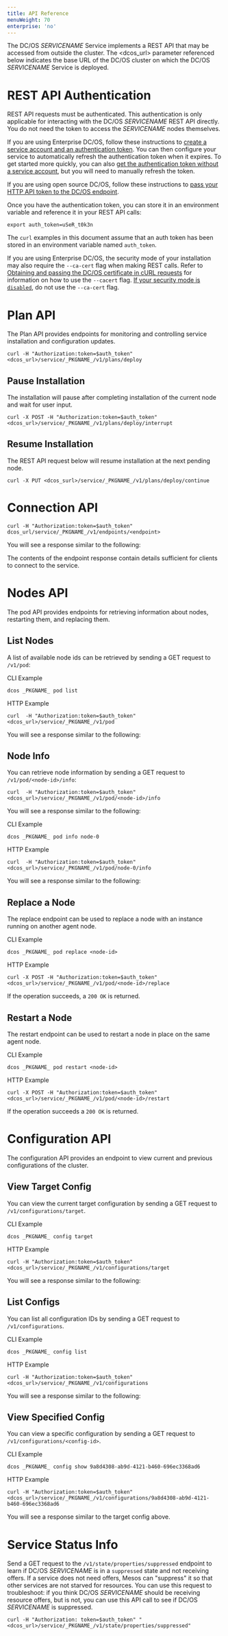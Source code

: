 ```yaml
---
title: API Reference
menuWeight: 70
enterprise: 'no'
---
```


<!-- {% raw %} disable mustache templating in this file: retain templated examples as-is -->

The DC/OS _SERVICENAME_ Service implements a REST API that may be accessed from outside the cluster. The <dcos_url> parameter referenced below indicates the base URL of the DC/OS cluster on which the DC/OS _SERVICENAME_ Service is deployed.

<a name="#rest-auth"></a>
# REST API Authentication
REST API requests must be authenticated. This authentication is only applicable for interacting with the DC/OS _SERVICENAME_ REST API directly. You do not need the token to access the _SERVICENAME_ nodes themselves.

If you are using Enterprise DC/OS, follow these instructions to [create a service account and an authentication token](https://docs.mesosphere.com/1.9/security/service-auth/custom-service-auth/). You can then configure your service to automatically refresh the authentication token when it expires. To get started more quickly, you can also [get the authentication token without a service account](https://docs.mesosphere.com/1.9/security/iam-api/), but you will need to manually refresh the token.

If you are using open source DC/OS, follow these instructions to [pass your HTTP API token to the DC/OS endpoint](https://dcos.io/docs/latest/security/iam-api/).

Once you have the authentication token, you can store it in an environment variable and reference it in your REST API calls:

```shell
export auth_token=uSeR_t0k3n
```

The `curl` examples in this document assume that an auth token has been stored in an environment variable named `auth_token`.

If you are using Enterprise DC/OS, the security mode of your installation may also require the `--ca-cert` flag when making REST calls. Refer to [Obtaining and passing the DC/OS certificate in cURL requests](https://docs.mesosphere.com/1.9/networking/tls-ssl/#get-dcos-cert) for information on how to use the `--cacert` flag. [If your security mode is `disabled`](https://docs.mesosphere.com/1.9/networking/tls-ssl/), do not use the `--ca-cert` flag.

# Plan API
The Plan API provides endpoints for monitoring and controlling service installation and configuration updates.

```shell
curl -H "Authorization:token=$auth_token" <dcos_url>/service/_PKGNAME_/v1/plans/deploy
```

## Pause Installation

The installation will pause after completing installation of the current node and wait for user input.

```shell
curl -X POST -H "Authorization:token=$auth_token" <dcos_url>/service/_PKGNAME_/v1/plans/deploy/interrupt
```

## Resume Installation

The REST API request below will resume installation at the next pending node.

```shell
curl -X PUT <dcos_surl>/service/_PKGNAME_/v1/plans/deploy/continue
```

# Connection API

```shell
curl -H "Authorization:token=$auth_token" dcos_url/service/_PKGNAME_/v1/endpoints/<endpoint>
```

You will see a response similar to the following:

<!-- TODO: provide endpoint <endpoint> example (default options) output -->

The contents of the endpoint response contain details sufficient for clients to connect to the service.

# Nodes API

The pod API provides endpoints for retrieving information about nodes, restarting them, and replacing them.

## List Nodes

A list of available node ids can be retrieved by sending a GET request to `/v1/pod`:

CLI Example

```shell
dcos _PKGNAME_ pod list
```

HTTP Example

```shell
curl  -H "Authorization:token=$auth_token" <dcos_url>/service/_PKGNAME_/v1/pod
```

You will see a response similar to the following:

<!-- TODO: provide pod list example (default options) output -->

## Node Info

You can retrieve node information by sending a GET request to `/v1/pod/<node-id>/info`:

```shell
curl  -H "Authorization:token=$auth_token" <dcos_url>/service/_PKGNAME_/v1/pod/<node-id>/info
```

You will see a response similar to the following:

<!-- TODO: using node-0 here, but ensure that the node name matches a _SERVICENAME_ service node type -->

CLI Example

```shell
dcos _PKGNAME_ pod info node-0
```

HTTP Example

```shell
curl  -H "Authorization:token=$auth_token" <dcos_url>/service/_PKGNAME_/v1/pod/node-0/info
```

You will see a response similar to the following:

<!-- TODO: provide pod <node-id> example (default options) output -->

## Replace a Node

The replace endpoint can be used to replace a node with an instance running on another agent node.

CLI Example

```shell
dcos _PKGNAME_ pod replace <node-id>
```

HTTP Example

```shell
curl -X POST -H "Authorization:token=$auth_token" <dcos_url>/service/_PKGNAME_/v1/pod/<node-id>/replace
```

If the operation succeeds, a `200 OK` is returned.

## Restart a Node

The restart endpoint can be used to restart a node in place on the same agent node.

CLI Example

```shell
dcos _PKGNAME_ pod restart <node-id>
```

HTTP Example

```shell
curl -X POST -H "Authorization:token=$auth_token" <dcos_url>/service/_PKGNAME_/v1/pod/<node-id>/restart
```

If the operation succeeds a `200 OK` is returned.

# Configuration API

The configuration API provides an endpoint to view current and previous configurations of the cluster.

## View Target Config

You can view the current target configuration by sending a GET request to `/v1/configurations/target`.

CLI Example

```shell
dcos _PKGNAME_ config target
```

HTTP Example

```shell
curl -H "Authorization:token=$auth_token" <dcos_url>/service/_PKGNAME_/v1/configurations/target
```

You will see a response similar to the following:

<!-- TODO: provide configurations/target example (default options) output -->

## List Configs

You can list all configuration IDs by sending a GET request to `/v1/configurations`.

CLI Example

```shell
dcos _PKGNAME_ config list
```

HTTP Example

```shell
curl -H "Authorization:token=$auth_token" <dcos_url>/service/_PKGNAME_/v1/configurations
```

You will see a response similar to the following:

<!-- TODO: provide configurations example (default options) output -->

## View Specified Config

You can view a specific configuration by sending a GET request to `/v1/configurations/<config-id>`.

CLI Example

```shell
dcos _PKGNAME_ config show 9a8d4308-ab9d-4121-b460-696ec3368ad6
```

HTTP Example

```shell
curl -H "Authorization:token=$auth_token" <dcos_url>/service/_PKGNAME_/v1/configurations/9a8d4308-ab9d-4121-b460-696ec3368ad6
```

You will see a response similar to the target config above.

# Service Status Info
Send a GET request to the `/v1/state/properties/suppressed` endpoint to learn if DC/OS _SERVICENAME_ is in a `suppressed` state and not receiving offers. If a service does not need offers, Mesos can "suppress" it so that other services are not starved for resources.
You can use this request to troubleshoot: if you think DC/OS _SERVICENAME_ should be receiving resource offers, but is not, you can use this API call to see if DC/OS _SERVICENAME_ is suppressed.

```shell
curl -H "Authorization: token=$auth_token" "<dcos_url>/service/_PKGNAME_/v1/state/properties/suppressed"
```
